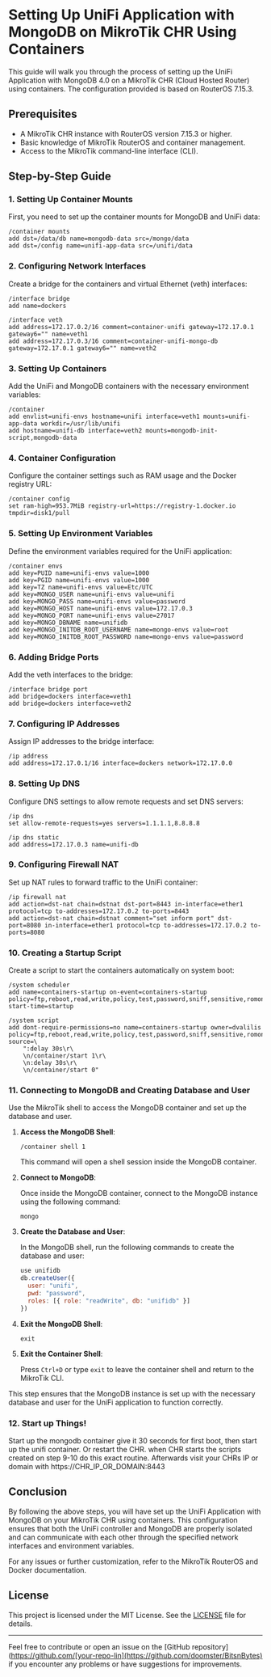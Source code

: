 # Setting Up UniFi Application with MongoDB on MikroTik CHR Using Containers

This guide will walk you through the process of setting up the UniFi Application with MongoDB 4.0 on a MikroTik CHR (Cloud Hosted Router) using containers. The configuration provided is based on RouterOS 7.15.3.

## Prerequisites

- A MikroTik CHR instance with RouterOS version 7.15.3 or higher.
- Basic knowledge of MikroTik RouterOS and container management.
- Access to the MikroTik command-line interface (CLI).

## Step-by-Step Guide

### 1. Setting Up Container Mounts

First, you need to set up the container mounts for MongoDB and UniFi data:

```
/container mounts
add dst=/data/db name=mongodb-data src=/mongo/data
add dst=/config name=unifi-app-data src=/unifi/data
```

### 2. Configuring Network Interfaces

Create a bridge for the containers and virtual Ethernet (veth) interfaces:

```
/interface bridge
add name=dockers

/interface veth
add address=172.17.0.2/16 comment=container-unifi gateway=172.17.0.1 gateway6="" name=veth1
add address=172.17.0.3/16 comment=container-unifi-mongo-db gateway=172.17.0.1 gateway6="" name=veth2
```

### 3. Setting Up Containers

Add the UniFi and MongoDB containers with the necessary environment variables:

```
/container
add envlist=unifi-envs hostname=unifi interface=veth1 mounts=unifi-app-data workdir=/usr/lib/unifi
add hostname=unifi-db interface=veth2 mounts=mongodb-init-script,mongodb-data
```

### 4. Container Configuration

Configure the container settings such as RAM usage and the Docker registry URL:

```
/container config
set ram-high=953.7MiB registry-url=https://registry-1.docker.io tmpdir=disk1/pull
```

### 5. Setting Up Environment Variables

Define the environment variables required for the UniFi application:

```
/container envs
add key=PUID name=unifi-envs value=1000
add key=PGID name=unifi-envs value=1000
add key=TZ name=unifi-envs value=Etc/UTC
add key=MONGO_USER name=unifi-envs value=unifi
add key=MONGO_PASS name=unifi-envs value=password
add key=MONGO_HOST name=unifi-envs value=172.17.0.3
add key=MONGO_PORT name=unifi-envs value=27017
add key=MONGO_DBNAME name=unifidb
add key=MONGO_INITDB_ROOT_USERNAME name=mongo-envs value=root
add key=MONGO_INITDB_ROOT_PASSWORD name=mongo-envs value=password
```

### 6. Adding Bridge Ports

Add the veth interfaces to the bridge:

```
/interface bridge port
add bridge=dockers interface=veth1
add bridge=dockers interface=veth2
```

### 7. Configuring IP Addresses

Assign IP addresses to the bridge interface:

```
/ip address
add address=172.17.0.1/16 interface=dockers network=172.17.0.0
```

### 8. Setting Up DNS

Configure DNS settings to allow remote requests and set DNS servers:

```
/ip dns
set allow-remote-requests=yes servers=1.1.1.1,8.8.8.8

/ip dns static
add address=172.17.0.3 name=unifi-db
```

### 9. Configuring Firewall NAT

Set up NAT rules to forward traffic to the UniFi container:

```
/ip firewall nat
add action=dst-nat chain=dstnat dst-port=8443 in-interface=ether1 protocol=tcp to-addresses=172.17.0.2 to-ports=8443
add action=dst-nat chain=dstnat comment="set inform port" dst-port=8080 in-interface=ether1 protocol=tcp to-addresses=172.17.0.2 to-ports=8080
```

### 10. Creating a Startup Script

Create a script to start the containers automatically on system boot:

```
/system scheduler
add name=containers-startup on-event=containers-startup policy=ftp,reboot,read,write,policy,test,password,sniff,sensitive,romon start-time=startup

/system script
add dont-require-permissions=no name=containers-startup owner=dvalilis policy=ftp,reboot,read,write,policy,test,password,sniff,sensitive,romon source=\
    ":delay 30s\r\
    \n/container/start 1\r\
    \n:delay 30s\r\
    \n/container/start 0"
```
### 11. Connecting to MongoDB and Creating Database and User

Use the MikroTik shell to access the MongoDB container and set up the database and user.

1. **Access the MongoDB Shell**:

    ```shell
    /container shell 1
    ```

    This command will open a shell session inside the MongoDB container.

2. **Connect to MongoDB**:

    Once inside the MongoDB container, connect to the MongoDB instance using the following command:

    ```shell
    mongo
    ```

3. **Create the Database and User**:

    In the MongoDB shell, run the following commands to create the database and user:

    ```javascript
    use unifidb
    db.createUser({
      user: "unifi",
      pwd: "password",
      roles: [{ role: "readWrite", db: "unifidb" }]
    })
    ```

4. **Exit the MongoDB Shell**:

    ```shell
    exit
    ```

5. **Exit the Container Shell**:

    Press `Ctrl+D` or type `exit` to leave the container shell and return to the MikroTik CLI.

This step ensures that the MongoDB instance is set up with the necessary database and user for the UniFi application to function correctly.

### 12. Start up Things!
Start up the mongodb container give it 30 seconds for first boot, then start up the unifi container. Or restart the CHR. when CHR starts the scripts created on step 9-10 do this exact routine. Afterwards visit your CHRs IP or domain with https://CHR_IP_OR_DOMAIN:8443

## Conclusion

By following the above steps, you will have set up the UniFi Application with MongoDB on your MikroTik CHR using containers. This configuration ensures that both the UniFi controller and MongoDB are properly isolated and can communicate with each other through the specified network interfaces and environment variables. 

For any issues or further customization, refer to the MikroTik RouterOS and Docker documentation.

## License

This project is licensed under the MIT License. See the [LICENSE](LICENSE) file for details.

---

Feel free to contribute or open an issue on the [GitHub repository](https://github.com/[your-repo-lin](https://github.com/doomster/BitsnBytes) if you encounter any problems or have suggestions for improvements.
